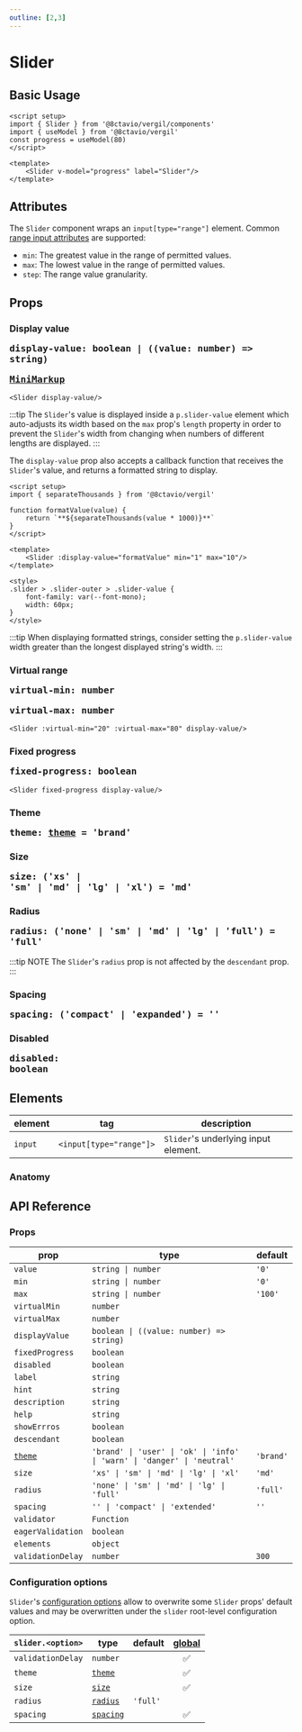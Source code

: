 ```yaml
---
outline: [2,3]
---
```


# Slider

<script setup>
import { Slider } from '@8ctavio/vergil/components'
import { separateThousands } from '@8ctavio/vergil/utilities'

function formatValue(value){
    return `**${separateThousands(value * 1000)}**`
}
</script>

## Basic Usage

<Demo>
    <Slider label="Slider" value="80"/>
</Demo>

```vue
<script setup>
import { Slider } from '@8ctavio/vergil/components'
import { useModel } from '@8ctavio/vergil'
const progress = useModel(80)
</script>

<template>
    <Slider v-model="progress" label="Slider"/>
</template>
```

## Attributes

The `Slider` component wraps an `input[type="range"]` element. Common [range input attributes](https://developer.mozilla.org/en-US/docs/Web/HTML/Element/input/range#additional_attributes) are supported: 

- `min`: The greatest value in the range of permitted values.
- `max`: The lowest value in the range of permitted values.
- `step`: The range value granularity.

## Props

### Display value <Badge><pre>display-value: boolean | ((value: number) => string)</pre></Badge> <Badge><pre>[MiniMarkup](/mini-markup)</pre></Badge>

```vue
<Slider display-value/>
```

<Demo>
    <Slider display-value/>
</Demo>

:::tip
The `Slider`'s value is displayed inside a `p.slider-value` element which auto-adjusts its width based on the `max` prop's `length` property in order to prevent the `Slider`'s width from changing when numbers of different lengths are displayed.
:::

The `display-value` prop also accepts a callback function that receives the `Slider`'s value, and returns a formatted string to display.

```vue
<script setup>
import { separateThousands } from '@8ctavio/vergil'

function formatValue(value) {
    return `**${separateThousands(value * 1000)}**`
}
</script>

<template>
    <Slider :display-value="formatValue" min="1" max="10"/>
</template>

<style>
.slider > .slider-outer > .slider-value {
    font-family: var(--font-mono);
    width: 60px;
}
</style>
```
<Demo>
    <Slider :display-value="formatValue" min="1" max="10" class="formatted"/>
</Demo>

:::tip
When displaying formatted strings, consider setting the `p.slider-value` width greater than the longest displayed string's width.
:::

### Virtual range <Badge><pre>virtual-min: number</pre></Badge> <Badge><pre>virtual-max: number</pre></Badge> 

```vue
<Slider :virtual-min="20" :virtual-max="80" display-value/>
```

<Demo>
    <Slider :virtual-min="20" :virtual-max="80" display-value/>
</Demo>

### Fixed progress <Badge><pre>fixed-progress: boolean</pre></Badge>

```vue
<Slider fixed-progress display-value/>
```

<Demo>
    <Slider fixed-progress display-value/>
</Demo>

### Theme <Badge><pre>theme: [theme](/theme#the-theme-prop) = 'brand'</pre></Badge>

<Demo>
    <Slider value="50" theme="brand"/>
    <Slider value="50" theme="user"/>
    <Slider value="50" theme="ok"/>
    <Slider value="50" theme="info"/>
    <Slider value="50" theme="warn"/>
    <Slider value="50" theme="danger"/>
    <Slider value="50" theme="neutral"/>
</Demo>

### Size <Badge><pre>size: ('xs' | 'sm' | 'md' | 'lg' | 'xl') = 'md'</pre></Badge>

<Demo>
    <Slider value="50" size="xs"/>
    <Slider value="50" size="sm"/>
    <Slider value="50" size="md"/>
    <Slider value="50" size="lg"/>
    <Slider value="50" size="xl"/>
</Demo>

### Radius <Badge><pre>radius: ('none' | 'sm' | 'md' | 'lg' | 'full') = 'full'</pre></Badge>

<Demo>
    <Slider value="50" radius="none"/>
    <Slider value="50" radius="sm"/>
    <Slider value="50" radius="md"/>
    <Slider value="50" radius="lg"/>
    <Slider value="50" radius="full"/>
</Demo>

:::tip NOTE
The `Slider`'s `radius` prop is not affected by the `descendant` prop.
:::

### Spacing <Badge><pre>spacing: ('compact' | 'expanded') = ''</pre></Badge>

<Demo>
    <div class="col">
        <div class="row center">
            <Slider value="50" display-value size="xs" spacing="compact" label="Compact"/>
            <Slider value="50" display-value size="xs" label="Default"/>
            <Slider value="50" display-value size="xs" spacing="expanded" label="Expanded"/>
        </div>
        <div class="row center">
            <Slider value="50" display-value size="sm" spacing="compact" label="Compact"/>
            <Slider value="50" display-value size="sm" label="Default"/>
            <Slider value="50" display-value size="sm" spacing="expanded" label="Expanded"/>
        </div>
        <div class="row center">
            <Slider value="50" display-value size="md" spacing="compact" label="Compact"/>
            <Slider value="50" display-value size="md" label="Default"/>
            <Slider value="50" display-value size="md" spacing="expanded" label="Expanded"/>
        </div>
        <div class="row center">
            <Slider value="50" display-value size="lg" spacing="compact" label="Compact"/>
            <Slider value="50" display-value size="lg" label="Default"/>
            <Slider value="50" display-value size="lg" spacing="expanded" label="Expanded"/>
        </div>
        <div class="row center">
            <Slider value="50" display-value size="xl" spacing="compact" label="Compact"/>
            <Slider value="50" display-value size="xl" label="Default"/>
            <Slider value="50" display-value size="xl" spacing="expanded" label="Expanded"/>
        </div>
    </div>
</Demo>

### Disabled <Badge><pre>disabled: boolean</pre></Badge>

<Demo>
    <Slider disabled value="50" display-value/>
</Demo>

## Elements

| element | tag | description |
| ---- | ---- | ------- |
| `input` | <code class="vp-code-nowrap"><input[type="range"]></code>| `Slider`'s underlying input element. |

### Anatomy

<Demo>
    <Anatomy tag="div" classes="form-field slider">
        <Anatomy tag="div" classes="form-field-label-wrapper">
            <Anatomy tag="label" classes="form-field-label"/>
            <Anatomy tag="span" classes="form-field-hint"/>
        </Anatomy>
        <Anatomy tag="p" classes="form-field-details form-field-description"/>
        <Anatomy tag="div" classes="slider-outer">
            <Anatomy tag="div" classes="slider-wrapper">
                <Anatomy tag='span'/>
                <Anatomy tag='input[type="range"]'/>
                <Anatomy tag="span" classes="slider-track">
                    <Anatomy tag="span" classes="slider-progress">
                        <Anatomy tag="span" classes="switch-knob"/>
                    </Anatomy>
                </Anatomy>
                <Anatomy tag='label'/>
            </Anatomy>
            <Anatomy tag='p' classes="slider-value"/>
        </Anatomy>
        <Anatomy tag="p" classes="form-field-details form-field-help"/>
    </Anatomy>
</Demo>


## API Reference

### Props

| prop | type | default |
| ---- | ---- | ------- |
| `value` | `string \| number` | `'0'` |
| `min` | `string \| number` | `'0'` |
| `max` | `string \| number` | `'100'` |
| `virtualMin` | `number` | |
| `virtualMax` | `number` | |
| `displayValue` | `boolean \| ((value: number) => string)` | |
| `fixedProgress` | `boolean` | |
| `disabled` | `boolean` | |
| `label` | `string` | |
| `hint` | `string` | |
| `description` | `string` | |
| `help` | `string` | |
| `showErrros` | `boolean` | |
| `descendant` | `boolean` | |
| [`theme`](/theme#the-theme-prop) | `'brand' \| 'user' \| 'ok' \| 'info' \| 'warn' \| 'danger' \| 'neutral'` | `'brand'` |
| `size` | `'xs' \| 'sm' \| 'md' \| 'lg' \| 'xl'` | `'md'` |
| `radius` | `'none' \| 'sm' \| 'md' \| 'lg' \| 'full'` | `'full'` |
| `spacing` | `'' \| 'compact' \| 'extended'` | `''` |
| `validator` | `Function` | |
| `eagerValidation` | `boolean` | |
| `elements` | `object` | |
| `validationDelay` | `number` | `300` |

### Configuration options

`Slider`'s [configuration options](/configuration) allow to overwrite some `Slider` props' default values and may be overwritten under the `slider` root-level configuration option.

| `slider.<option>` | type | default | [global](/configuration#global-configuration-options) |
| ----------------- | ---- | ------- | :------: |
| `validationDelay` | `number` | | ✅ |
| `theme` | [`theme`](/theme#the-theme-prop) | | ✅ |
| `size` | [`size`](/theme#the-size-prop) | | ✅ |
| `radius` | [`radius`](/theme#the-radius-prop) | `'full'` | |
| `spacing` | [`spacing`](/theme#the-spacing-prop) | | ✅ |

<style>
.slider.formatted > .slider-outer > .slider-value {
    font-family: var(--font-mono);
    width: 60px;
}
</style>